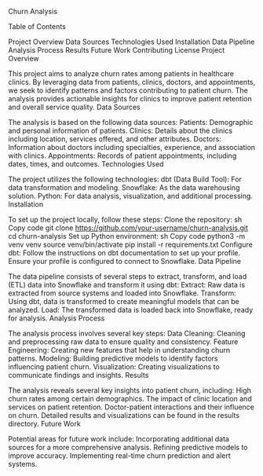 Churn Analysis

Table of Contents

Project Overview
Data Sources
Technologies Used
Installation
Data Pipeline
Analysis Process
Results
Future Work
Contributing
License
Project Overview

This project aims to analyze churn rates among patients in healthcare clinics. By leveraging data from patients, clinics, doctors, and appointments, we seek to identify patterns and factors contributing to patient churn. The analysis provides actionable insights for clinics to improve patient retention and overall service quality.
Data Sources

The analysis is based on the following data sources:
Patients: Demographic and personal information of patients.
Clinics: Details about the clinics including location, services offered, and other attributes.
Doctors: Information about doctors including specialties, experience, and association with clinics.
Appointments: Records of patient appointments, including dates, times, and outcomes.
Technologies Used

The project utilizes the following technologies:
dbt (Data Build Tool): For data transformation and modeling.
Snowflake: As the data warehousing solution.
Python: For data analysis, visualization, and additional processing.
Installation

To set up the project locally, follow these steps:
Clone the repository:
sh
Copy code
git clone https://github.com/your-username/churn-analysis.git
cd churn-analysis
Set up Python environment:
sh
Copy code
python3 -m venv venv
source venv/bin/activate
pip install -r requirements.txt
Configure dbt:
Follow the instructions on dbt documentation to set up your profile.
Ensure your profile is configured to connect to Snowflake.
Data Pipeline

The data pipeline consists of several steps to extract, transform, and load (ETL) data into Snowflake and transform it using dbt:
Extract: Raw data is extracted from source systems and loaded into Snowflake.
Transform: Using dbt, data is transformed to create meaningful models that can be analyzed.
Load: The transformed data is loaded back into Snowflake, ready for analysis.
Analysis Process

The analysis process involves several key steps:
Data Cleaning: Cleaning and preprocessing raw data to ensure quality and consistency.
Feature Engineering: Creating new features that help in understanding churn patterns.
Modeling: Building predictive models to identify factors influencing patient churn.
Visualization: Creating visualizations to communicate findings and insights.
Results

The analysis reveals several key insights into patient churn, including:
High churn rates among certain demographics.
The impact of clinic location and services on patient retention.
Doctor-patient interactions and their influence on churn.
Detailed results and visualizations can be found in the results directory.
Future Work

Potential areas for future work include:
Incorporating additional data sources for a more comprehensive analysis.
Refining predictive models to improve accuracy.
Implementing real-time churn prediction and alert systems.
